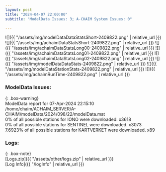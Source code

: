 ```yaml
---
layout: post
title: "2024-04-07 22:00:00"
subtitle: "ModelData Issues: 3; A-CHAIM System Issues: 0"

---
```


![]({{ "/assets/img/modelDataDataStatsShort-2409822.png" | relative_url }})
![]({{ "/assets/img/achaimDataStatsShort-2409822.png" | relative_url }})
![]({{ "/assets/img/achaimDataStatsLong00-2409822.png" | relative_url }})
![]({{ "/assets/img/achaimDataStatsLong01-2409822.png" | relative_url }})
![]({{ "/assets/img/achaimDataStatsLong02-2409822.png" | relative_url }})
![]({{ "/assets/img/modelDataDataStats-2409822.png" | relative_url }})
![]({{ "/assets/img/modelDataStationStats-2409822.png" | relative_url }})
![]({{ "/assets/img/achaimRunTime-2409822.png" | relative_url }})


### ModelData Issues:  
  
{: .box-warning}  
 ModelData report for 07-Apr-2024 22:15:10   
 /home/chaim/ACHAIM_SERVER/A-CHAIM/modelData/2024/098/22/modelData.mat   
 0% of all possible stations for IONO were downloaded. x3618   
 0% of all possible stations for SENTINEL were downloaded. x3073   
 7.6923% of all possible stations for KARTVERKET were downloaded. x89   
  


### Logs:  
  
{: .box-note}  
[Logs.zip]({{ "/assets/other/logs.zip" | relative_url }})  
[Log Info]({{ "/logInfo" | relative_url }})  
